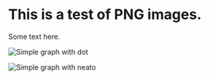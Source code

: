 # This is a test of PNG images.

Some text here.

![Simple graph with dot](tests/simple_graph.dot.png)

![Simple graph with neato](tests/simple_graph_neato.dot.png)
